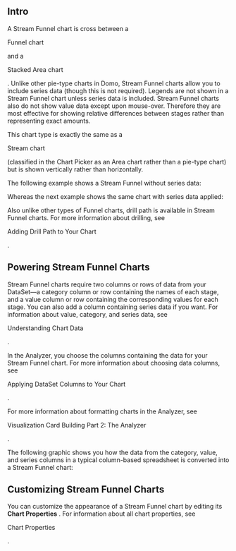 

Intro
-------

A Stream Funnel chart is cross between a

Funnel chart

and a

Stacked Area chart

. Unlike other pie-type charts in Domo, Stream Funnel charts allow you to include series data (though this is not required). Legends are not shown in a Stream Funnel chart unless series data is included. Stream Funnel charts also do not show value data except upon mouse-over. Therefore they are most effective for showing relative differences between stages rather than representing exact amounts.


 This chart type is exactly the same as a

Stream chart

(classified in the Chart Picker as an Area chart rather than a pie-type chart) but is shown vertically rather than horizontally.


 The following example shows a Stream Funnel without series data:

Whereas the next example shows the same chart with series data applied:

Also unlike other types of Funnel charts, drill path is available in Stream Funnel charts. For more information about drilling, see

Adding Drill Path to Your Chart

.


 Powering Stream Funnel Charts
-------------------------------

Stream Funnel charts require two columns or rows of data from your DataSet—a category column or row containing the names of each stage, and a value column or row containing the corresponding values for each stage. You can also add a column containing series data if you want. For information about value, category, and series data, see

Understanding Chart Data

.


 In the Analyzer, you choose the columns containing the data for your Stream Funnel chart. For more information about choosing data columns, see

Applying DataSet Columns to Your Chart

.


 For more information about formatting charts in the Analyzer, see

Visualization Card Building Part 2: The Analyzer

.


 The following graphic shows you how the data from the category, value, and series columns in a typical column-based spreadsheet is converted into a Stream Funnel chart:

Customizing Stream Funnel Charts
----------------------------------

You can customize the appearance of a Stream Funnel chart by editing its
 **Chart Properties**
 . For information about all chart properties, see

Chart Properties

.

